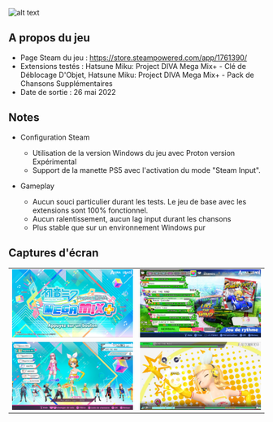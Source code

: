 ![alt text](https://raw.githubusercontent.com/AkinaUsagiAi/Steam-Proton-Tools-and-Datas/main/Hatsune_Miku_Project_DIVA_Mega_Mix_Plus/banniere.jpg)

## A propos du jeu

- Page Steam du jeu : https://store.steampowered.com/app/1761390/
- Extensions testés : Hatsune Miku: Project DIVA Mega Mix+ - Clé de Déblocage D'Objet, Hatsune Miku: Project DIVA Mega Mix+ - Pack de Chansons Supplémentaires
- Date de sortie : 26 mai 2022

## Notes

- Configuration Steam
  - Utilisation de la version Windows du jeu avec Proton version Expérimental
  - Support de la manette PS5 avec l'activation du mode "Steam Input".

- Gameplay
  - Aucun souci particulier durant les tests. Le jeu de base avec les extensions sont 100% fonctionnel.
  - Aucun ralentissement, aucun lag input durant les chansons
  - Plus stable que sur un environnement Windows pur

## Captures d'écran

<table>
  <tr>
    <td><img src="https://raw.githubusercontent.com/AkinaUsagiAi/Steam-Proton-Outils-Astuces/main/Hatsune_Miku_Project_DIVA_Mega_Mix_Plus/capture-1.jpg" /></td>
    <td><img src="https://raw.githubusercontent.com/AkinaUsagiAi/Steam-Proton-Outils-Astuces/main/Hatsune_Miku_Project_DIVA_Mega_Mix_Plus/capture-2.jpg" /></td>
  </tr>
  <tr>
    <td><img src="https://raw.githubusercontent.com/AkinaUsagiAi/Steam-Proton-Outils-Astuces/main/Hatsune_Miku_Project_DIVA_Mega_Mix_Plus/capture-3.jpg" /></td>
    <td><img src="https://raw.githubusercontent.com/AkinaUsagiAi/Steam-Proton-Outils-Astuces/main/Hatsune_Miku_Project_DIVA_Mega_Mix_Plus/capture-4.jpg" /></td>
  </tr>
</table>
